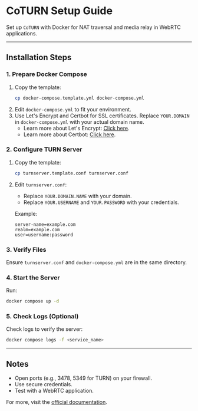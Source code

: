 # CoTURN Setup Guide

Set up `CoTURN` with Docker for NAT traversal and media relay in WebRTC applications.

---

## Installation Steps

### 1. Prepare Docker Compose

1. Copy the template:
    ```bash
    cp docker-compose.template.yml docker-compose.yml
    ```
2. Edit `docker-compose.yml` to fit your environment.
3. Use Let's Encrypt and Certbot for SSL certificates. Replace `YOUR.DOMAIN` in `docker-compose.yml` with your actual domain name.
    - Learn more about Let's Encrypt: [Click here](https://letsencrypt.org/).
    - Learn more about Certbot: [Click here](https://certbot.eff.org/).

### 2. Configure TURN Server

1. Copy the template:
    ```bash
    cp turnserver.template.conf turnserver.conf
    ```
2. Edit `turnserver.conf`:

    - Replace `YOUR.DOMAIN.NAME` with your domain.
    - Replace `YOUR.USERNAME` and `YOUR.PASSWORD` with your credentials.

    Example:

    ```text
    server-name=example.com
    realm=example.com
    user=username:password
    ```

### 3. Verify Files

Ensure `turnserver.conf` and `docker-compose.yml` are in the same directory.

### 4. Start the Server

Run:

```bash
docker compose up -d
```

### 5. Check Logs (Optional)

Check logs to verify the server:

```bash
docker compose logs -f <service_name>
```

---

## Notes

- Open ports (e.g., 3478, 5349 for TURN) on your firewall.
- Use secure credentials.
- Test with a WebRTC application.

For more, visit the [official documentation](https://docs.mirotalk.com/coturn/installation/).
